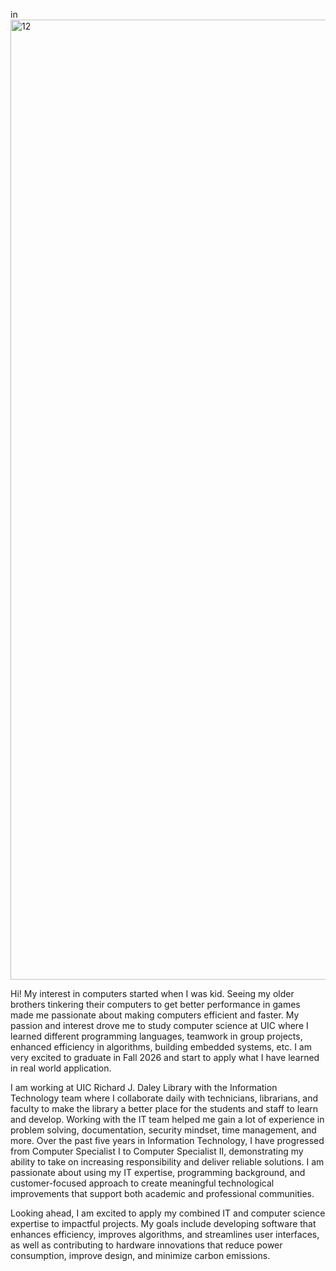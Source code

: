 in<img width="1024" height="1536" alt="12" src="https://github.com/user-attachments/assets/d6923023-d36e-4bd1-8562-b3368584ef9e" />

Hi! My interest in computers started when I was kid. Seeing my older brothers tinkering their computers to get better performance in games made me passionate about making computers efficient and faster. My passion and interest drove me to study computer science at UIC where I learned different programming languages, teamwork in group projects, enhanced efficiency in algorithms, building embedded systems, etc. I am very excited to graduate in Fall 2026 and start to apply what I have learned in real world application.

I am working at UIC Richard J. Daley Library with the Information Technology team where I collaborate daily with technicians, librarians, and faculty to make the library a better place for the students and staff to learn and develop. Working with the IT team helped me gain a lot of experience in problem solving, documentation, security mindset, time management, and more. Over the past five years in Information Technology, I have progressed from Computer Specialist I to Computer Specialist II, demonstrating my ability to take on increasing responsibility and deliver reliable solutions. I am passionate about using my IT expertise, programming background, and customer-focused approach to create meaningful technological improvements that support both academic and professional communities.

Looking ahead, I am excited to apply my combined IT and computer science expertise to impactful projects. My goals include developing software that enhances efficiency, improves algorithms, and streamlines user interfaces, as well as contributing to hardware innovations that reduce power consumption, improve design, and minimize carbon emissions.
